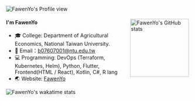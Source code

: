 ![FawenYo's Profile view](https://komarev.com/ghpvc/?username=FawenYo)

<img src="https://github-readme-stats.vercel.app/api?username=FawenYo&bg_color=30,e96443,904e95&title_color=fff&text_color=fff" alt="FawenYo's GitHub stats" height="160" align="right" style="margin: 5px; margin-bottom: 20px;" />

#### I'm FawenYo

- 🎓 College: Department of Agricultural Economics, National Taiwan University.
- 📖 Email：b07607001@ntu.edu.tw
- 💻 Programming: DevOps (Terraform, Kubernetes, Helm), Python, Flutter, Frontend(HTML / React), Kotlin, C#, R lang
- 🌏 Website: [FawenYo](https://fawenyo.ml/)

![FawenYo's wakatime stats](https://github-readme-stats.vercel.app/api/wakatime?username=FawenYo&layout=compact)
